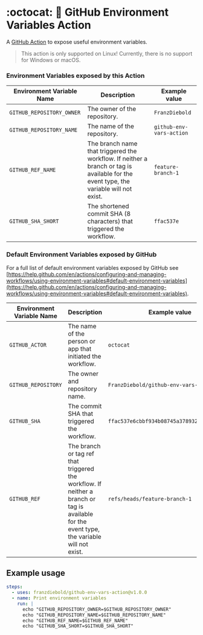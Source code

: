 # :octocat: :rocket: GitHub Environment Variables Action

A [GitHub Action](https://github.com/features/actions) to expose useful environment variables.

> This action is only supported on Linux! Currently, there is no support for Windows or macOS.

### Environment Variables exposed by **this Action**

| Environment Variable Name | Description                                                                                                                           | Example value             |
|---------------------------|---------------------------------------------------------------------------------------------------------------------------------------|---------------------------|
| `GITHUB_REPOSITORY_OWNER` | The owner of the repository.                                                                                                          | `FranzDiebold`            |
| `GITHUB_REPOSITORY_NAME`  | The name of the repository.                                                                                                           | `github-env-vars-action`  |
| `GITHUB_REF_NAME`         | The branch name that triggered the workflow. If neither a branch or tag is available for the event type, the variable will not exist. | `feature-branch-1`        |
| `GITHUB_SHA_SHORT`        | The shortened commit SHA (8 characters) that triggered the workflow.                                                                  | `ffac537e`                |


### Default Environment Variables exposed by GitHub

For a full list of default environment variables exposed by GitHub see [https://help.github.com/en/actions/configuring-and-managing-workflows/using-environment-variables#default-environment-variables](https://help.github.com/en/actions/configuring-and-managing-workflows/using-environment-variables#default-environment-variables).

| Environment Variable Name | Description                                                                                                                                 | Example value                                 |
|---------------------------|---------------------------------------------------------------------------------------------------------------------------------------------|-----------------------------------------------|
| `GITHUB_ACTOR`            | The name of the person or app that initiated the workflow.                                                                                  | `octocat`                                     |
| `GITHUB_REPOSITORY`       | The owner and repository name.                                                                                                              | `FranzDiebold/github-env-vars-action`         |
| `GITHUB_SHA`              | The commit SHA that triggered the workflow.                                                                                                 | `ffac537e6cbbf934b08745a378932722df287a53`    |
| `GITHUB_REF`              | The branch or tag ref that triggered the workflow. If neither a branch or tag is available for the event type, the variable will not exist. | `refs/heads/feature-branch-1`                 |

## Example usage

```yaml
steps:
  - uses: franzdiebold/github-env-vars-action@v1.0.0
  - name: Print environment variables
    run: |
      echo "GITHUB_REPOSITORY_OWNER=$GITHUB_REPOSITORY_OWNER"
      echo "GITHUB_REPOSITORY_NAME=$GITHUB_REPOSITORY_NAME"
      echo "GITHUB_REF_NAME=$GITHUB_REF_NAME"
      echo "GITHUB_SHA_SHORT=$GITHUB_SHA_SHORT"
```
